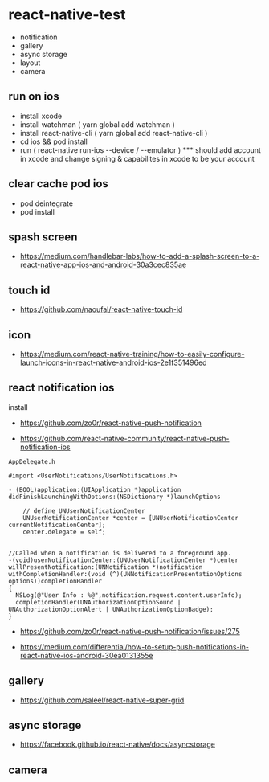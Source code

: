 # react-native-test

- notification
- gallery
- async storage
- layout
- camera

## run on ios

- install xcode
- install watchman ( yarn global add watchman )
- install react-native-cli ( yarn global add react-native-cli )
- cd ios && pod install
- run ( react-native run-ios --device / --emulator ) \*\*\* should add account in xcode and change signing & capabilites in xcode to be your account

## clear cache pod ios

- pod deintegrate
- pod install

## spash screen

- https://medium.com/handlebar-labs/how-to-add-a-splash-screen-to-a-react-native-app-ios-and-android-30a3cec835ae

## touch id

- https://github.com/naoufal/react-native-touch-id

## icon

- https://medium.com/react-native-training/how-to-easily-configure-launch-icons-in-react-native-android-ios-2e1f351496ed

## react notification ios

install

- https://github.com/zo0r/react-native-push-notification

- https://github.com/react-native-community/react-native-push-notification-ios

```
AppDelegate.h

#import <UserNotifications/UserNotifications.h>

- (BOOL)application:(UIApplication *)application didFinishLaunchingWithOptions:(NSDictionary *)launchOptions

    // define UNUserNotificationCenter
    UNUserNotificationCenter *center = [UNUserNotificationCenter currentNotificationCenter];
    center.delegate = self;


//Called when a notification is delivered to a foreground app.
-(void)userNotificationCenter:(UNUserNotificationCenter *)center willPresentNotification:(UNNotification *)notification withCompletionHandler:(void (^)(UNNotificationPresentationOptions options))completionHandler
{
  NSLog(@"User Info : %@",notification.request.content.userInfo);
  completionHandler(UNAuthorizationOptionSound | UNAuthorizationOptionAlert | UNAuthorizationOptionBadge);
}
```

- https://github.com/zo0r/react-native-push-notification/issues/275

- https://medium.com/differential/how-to-setup-push-notifications-in-react-native-ios-android-30ea0131355e

## gallery

- https://github.com/saleel/react-native-super-grid

## async storage

- https://facebook.github.io/react-native/docs/asyncstorage

## camera
